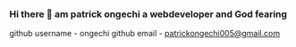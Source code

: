 ### Hi there 👋 am patrick ongechi a webdeveloper and God fearing

<!--
**ongechi/ongechi** is a ✨ _special_ ✨ repository because its `README.md` (this file) appears on your GitHub profile.

Here are some ideas to get you started:

- 🔭 I’m currently working on ...full stack web development
- 🌱 I’m currently learning ...javascript and python
- 👯 I’m looking to collaborate on ...javascript
- 🤔 I’m looking for help with ...django,sql and php
- 💬 Ask me about ...css,abit of javascript
- 📫 How to reach me: ...patrickongechi005@gmail.com
- 😄 Pronouns: ... the unbeatable
- ⚡ Fun fact: ...i love space tracking
-->
github username - ongechi
github email - patrickongechi005@gmail.com


